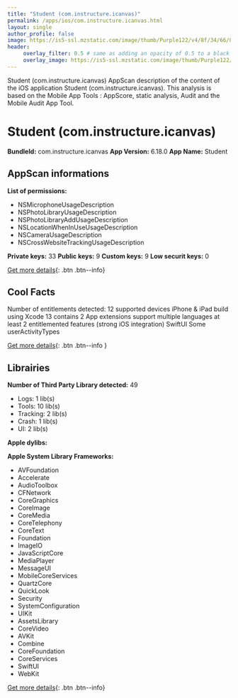 ```yaml
---
title: "Student (com.instructure.icanvas)"
permalink: /apps/ios/com.instructure.icanvas.html
layout: single
author_profile: false
image: https://is5-ssl.mzstatic.com/image/thumb/Purple122/v4/8f/34/66/8f3466a6-3267-d3ff-0623-553dc019f643/AppIcon-0-1x_U007emarketing-0-7-0-85-220.png/512x512bb.jpg
header: 
     overlay_filter: 0.5 # same as adding an opacity of 0.5 to a black background
     overlay_image: https://is5-ssl.mzstatic.com/image/thumb/Purple122/v4/8f/34/66/8f3466a6-3267-d3ff-0623-553dc019f643/AppIcon-0-1x_U007emarketing-0-7-0-85-220.png/512x512bb.jpg
---
```

Student (com.instructure.icanvas) AppScan description of the content of the iOS application Student (com.instructure.icanvas). This analysis is based on the Mobile App Tools : AppScore, static analysis, Audit and the Mobile Audit App Tool.

# Student (com.instructure.icanvas)

**BundleId:** com.instructure.icanvas
**App Version:** 6.18.0
**App Name:** Student


## AppScan informations 

**List of permissions:** 
- NSMicrophoneUsageDescription
- NSPhotoLibraryUsageDescription
- NSPhotoLibraryAddUsageDescription
- NSLocationWhenInUseUsageDescription
- NSCameraUsageDescription
- NSCrossWebsiteTrackingUsageDescription
  
  
**Private keys:** 33
**Public keys:** 9
**Custom keys:** 9
**Low securit keys:** 0
  
[Get more details](/pricing.html){: .btn .btn--info}

## Cool Facts

Number of entitlements detected: 12
supported devices iPhone & iPad
build using Xcode 13
contains 2 App extensions
support multiple languages
at least 2 entitlemented features (strong iOS integration)
SwiftUI
Some userActivityTypes
  
[Get more details](/pricing.html){: .btn .btn--info }

## Librairies 
**Number of Third Party Library detected:** 49
- Logs: 1 lib(s)
- Tools: 10 lib(s)
- Tracking: 2 lib(s)
- Crash: 1 lib(s)
- UI: 2 lib(s)


**Apple dylibs:**


**Apple System Library Frameworks:**
- AVFoundation
- Accelerate
- AudioToolbox
- CFNetwork
- CoreGraphics
- CoreImage
- CoreMedia
- CoreTelephony
- CoreText
- Foundation
- ImageIO
- JavaScriptCore
- MediaPlayer
- MessageUI
- MobileCoreServices
- QuartzCore
- QuickLook
- Security
- SystemConfiguration
- UIKit
- AssetsLibrary
- CoreVideo
- AVKit
- Combine
- CoreFoundation
- CoreServices
- SwiftUI
- WebKit


  
[Get more details](/pricing.html){: .btn .btn--info}

